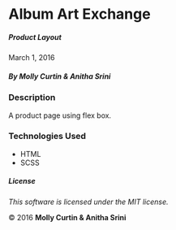 # Album Art Exchange

##### Product Layout

March 1, 2016

##### By Molly Curtin &amp; Anitha Srini

### Description

A product page using flex box.


### Technologies Used

* HTML
* SCSS

##### License

*This software is licensed under the MIT license.*

&copy; 2016 **Molly Curtin &amp; Anitha Srini**
